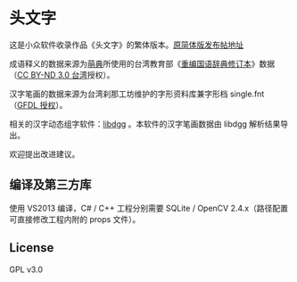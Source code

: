 # 头文字

这是小众软件收录作品《头文字》的繁体版本。[原简体版发布帖地址](https://meta.appinn.com/t/tou-wen-zi-yong-she-xiang-tou-xie-zi-huan-jie-jing-bu-pi-lao-15-slash-02-slash-14geng-xin/473)

成语释义的数据来源为[萌典](https://www.moedict.tw/about.html)所使用的台湾教育部《[重编国语辞典修订本](https://github.com/g0v/moedict-data)》数据（[CC BY-ND 3.0 台湾](http://resources.publicense.moe.edu.tw/dict_reviseddict_download.html)授权）。

汉字笔画的数据来源为台湾刹那工坊维护的字形资料库兼字形档 single.fnt（[GFDL 授权](http://magicdesign.blogspot.com/2008/05/blog-post_19.html)）。

相关的汉字动态组字软件：[libdgg](https://github.com/MGdesigner/libdgg/) 。本软件的汉字笔画数据由 libdgg 解析结果导出。

欢迎提出改进建议。

## 编译及第三方库

使用 VS2013 编译，C# / C++ 工程分别需要 SQLite / OpenCV 2.4.x（路径配置可直接修改工程内附的 props 文件）。

## License

GPL v3.0
